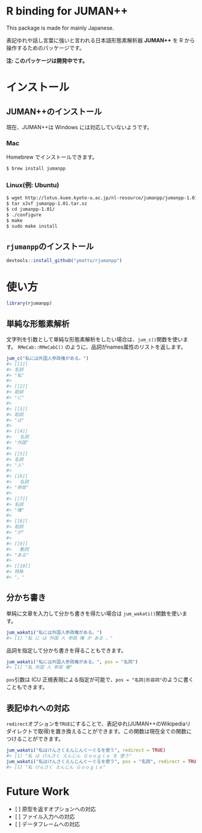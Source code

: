 
<!-- README.md is generated from README.Rmd. Please edit that file -->
R binding for JUMAN++
=====================

This package is made for mainly Japanese.

表記ゆれや話し言葉に強いと言われる日本語形態素解析器 **JUMAN++** を R から操作するためのパッケージです。

**注: このパッケージは開発中です。**

インストール
============

JUMAN++のインストール
---------------------

現在、JUMAN++は Windows には対応していないようです。

### Mac

Homebrew でインストールできます。

``` sh
$ brew install jumanpp
```

### Linux(例: Ubuntu)

``` sh
$ wget http://lotus.kuee.kyoto-u.ac.jp/nl-resource/jumanpp/jumanpp-1.01.tar.xz
$ tar xJvf jumanpp-1.01.tar.xz
$ cd jumanpp-1.01/
$ ./configure
$ make
$ sudo make install
```

`rjumanpp`のインストール
------------------------

``` r
devtools::install_github("ymattu/rjumanpp")
```

使い方
======

``` r
library(rjumanpp)
```

単純な形態素解析
----------------

文字列を引数として単純な形態素解析をしたい場合は、`jum_c()`関数を使います。 `RMeCab::RMeCabC()` のように、品詞がnames属性のリストを返します。

``` r
jum_c("私には外国人参政権がある。")
#> [[1]]
#> 名詞 
#> "私" 
#> 
#> [[2]]
#> 助詞 
#> "に" 
#> 
#> [[3]]
#> 助詞 
#> "は" 
#> 
#> [[4]]
#>   名詞 
#> "外国" 
#> 
#> [[5]]
#> 名詞 
#> "人" 
#> 
#> [[6]]
#>   名詞 
#> "参政" 
#> 
#> [[7]]
#> 名詞 
#> "権" 
#> 
#> [[8]]
#> 助詞 
#> "が" 
#> 
#> [[9]]
#>   動詞 
#> "ある" 
#> 
#> [[10]]
#> 特殊 
#> "。"
```

分かち書き
----------

単純に文章を入力して分かち書きを得たい場合は `jum_wakati()`関数を使います。

``` r
jum_wakati("私には外国人参政権がある。")
#> [1] "私 に は 外国 人 参政 権 が ある 。"
```

品詞を指定して分かち書きを得ることもできます。

``` r
jum_wakati("私には外国人参政権がある。", pos = "名詞")
#> [1] "私 外国 人 参政 権"
```

`pos`引数は ICU 正規表現による指定が可能で、`pos = "名詞|形容詞"`のように書くこともできます。

表記ゆれへの対応
----------------

`redirect`オプションを`TRUE`にすることで、表記ゆれ(JUMAN++のWikipediaリダイレクトで取得)を置き換えることができます。この関数は現在全ての関数につけることができます。

``` r
jum_wakati("私はけんさくえんじんぐーぐるを使う", redirect = TRUE)
#> [1] "私 は けんさく えんじん Ｇｏｏｇｌｅ を 使う"
jum_wakati("私はけんさくえんじんぐーぐるを使う", pos = "名詞", redirect = TRUE)
#> [1] "私 けんさく えんじん Ｇｏｏｇｌｅ"
```

Future Work
===========

-   \[ \] 原型を返すオプションへの対応
-   \[ \] ファイル入力への対応
-   \[ \] データフレームへの対応
